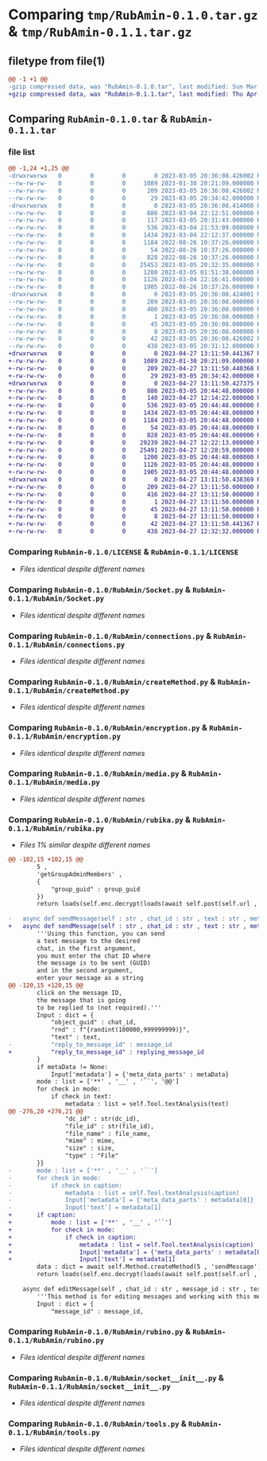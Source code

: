 # Comparing `tmp/RubAmin-0.1.0.tar.gz` & `tmp/RubAmin-0.1.1.tar.gz`

## filetype from file(1)

```diff
@@ -1 +1 @@
-gzip compressed data, was "RubAmin-0.1.0.tar", last modified: Sun Mar  5 20:36:08 2023, max compression
+gzip compressed data, was "RubAmin-0.1.1.tar", last modified: Thu Apr 27 13:11:50 2023, max compression
```

## Comparing `RubAmin-0.1.0.tar` & `RubAmin-0.1.1.tar`

### file list

```diff
@@ -1,24 +1,25 @@
-drwxrwxrwx   0        0        0        0 2023-03-05 20:36:08.426002 RubAmin-0.1.0/
--rw-rw-rw-   0        0        0     1089 2023-01-30 20:21:09.000000 RubAmin-0.1.0/LICENSE
--rw-rw-rw-   0        0        0      209 2023-03-05 20:36:08.426002 RubAmin-0.1.0/PKG-INFO
--rw-rw-rw-   0        0        0       29 2023-03-05 20:34:42.000000 RubAmin-0.1.0/README.md
-drwxrwxrwx   0        0        0        0 2023-03-05 20:36:08.414008 RubAmin-0.1.0/RubAmin/
--rw-rw-rw-   0        0        0      886 2023-03-04 22:12:51.000000 RubAmin-0.1.0/RubAmin/Socket.py
--rw-rw-rw-   0        0        0      117 2023-03-05 20:31:43.000000 RubAmin-0.1.0/RubAmin/__init__.py
--rw-rw-rw-   0        0        0      536 2023-03-04 21:53:09.000000 RubAmin-0.1.0/RubAmin/connections.py
--rw-rw-rw-   0        0        0     1434 2023-03-04 22:12:37.000000 RubAmin-0.1.0/RubAmin/createMethod.py
--rw-rw-rw-   0        0        0     1184 2022-08-26 10:37:26.000000 RubAmin-0.1.0/RubAmin/encryption.py
--rw-rw-rw-   0        0        0       54 2022-08-26 10:37:26.000000 RubAmin-0.1.0/RubAmin/login.py
--rw-rw-rw-   0        0        0      828 2022-08-26 10:37:26.000000 RubAmin-0.1.0/RubAmin/media.py
--rw-rw-rw-   0        0        0    25453 2023-03-05 20:32:35.000000 RubAmin-0.1.0/RubAmin/rubika.py
--rw-rw-rw-   0        0        0     1200 2023-03-05 01:51:38.000000 RubAmin-0.1.0/RubAmin/rubino.py
--rw-rw-rw-   0        0        0     1126 2023-03-04 22:16:41.000000 RubAmin-0.1.0/RubAmin/socket__init__.py
--rw-rw-rw-   0        0        0     1905 2022-08-26 10:37:26.000000 RubAmin-0.1.0/RubAmin/tools.py
-drwxrwxrwx   0        0        0        0 2023-03-05 20:36:08.424001 RubAmin-0.1.0/RubAmin.egg-info/
--rw-rw-rw-   0        0        0      209 2023-03-05 20:36:08.000000 RubAmin-0.1.0/RubAmin.egg-info/PKG-INFO
--rw-rw-rw-   0        0        0      400 2023-03-05 20:36:08.000000 RubAmin-0.1.0/RubAmin.egg-info/SOURCES.txt
--rw-rw-rw-   0        0        0        1 2023-03-05 20:36:08.000000 RubAmin-0.1.0/RubAmin.egg-info/dependency_links.txt
--rw-rw-rw-   0        0        0       45 2023-03-05 20:36:08.000000 RubAmin-0.1.0/RubAmin.egg-info/requires.txt
--rw-rw-rw-   0        0        0        8 2023-03-05 20:36:08.000000 RubAmin-0.1.0/RubAmin.egg-info/top_level.txt
--rw-rw-rw-   0        0        0       42 2023-03-05 20:36:08.426002 RubAmin-0.1.0/setup.cfg
--rw-rw-rw-   0        0        0      438 2023-03-05 20:31:12.000000 RubAmin-0.1.0/setup.py
+drwxrwxrwx   0        0        0        0 2023-04-27 13:11:50.441367 RubAmin-0.1.1/
+-rw-rw-rw-   0        0        0     1089 2023-01-30 20:21:09.000000 RubAmin-0.1.1/LICENSE
+-rw-rw-rw-   0        0        0      209 2023-04-27 13:11:50.440368 RubAmin-0.1.1/PKG-INFO
+-rw-rw-rw-   0        0        0       29 2023-03-05 20:34:42.000000 RubAmin-0.1.1/README.md
+drwxrwxrwx   0        0        0        0 2023-04-27 13:11:50.427375 RubAmin-0.1.1/RubAmin/
+-rw-rw-rw-   0        0        0      886 2023-03-05 20:44:48.000000 RubAmin-0.1.1/RubAmin/Socket.py
+-rw-rw-rw-   0        0        0      140 2023-04-27 12:14:22.000000 RubAmin-0.1.1/RubAmin/__init__.py
+-rw-rw-rw-   0        0        0      536 2023-03-05 20:44:48.000000 RubAmin-0.1.1/RubAmin/connections.py
+-rw-rw-rw-   0        0        0     1434 2023-03-05 20:44:48.000000 RubAmin-0.1.1/RubAmin/createMethod.py
+-rw-rw-rw-   0        0        0     1184 2023-03-05 20:44:48.000000 RubAmin-0.1.1/RubAmin/encryption.py
+-rw-rw-rw-   0        0        0       54 2023-03-05 20:44:48.000000 RubAmin-0.1.1/RubAmin/login.py
+-rw-rw-rw-   0        0        0      828 2023-03-05 20:44:48.000000 RubAmin-0.1.1/RubAmin/media.py
+-rw-rw-rw-   0        0        0    29239 2023-04-27 12:22:13.000000 RubAmin-0.1.1/RubAmin/plus.py
+-rw-rw-rw-   0        0        0    25491 2023-04-27 12:28:59.000000 RubAmin-0.1.1/RubAmin/rubika.py
+-rw-rw-rw-   0        0        0     1200 2023-03-05 20:44:48.000000 RubAmin-0.1.1/RubAmin/rubino.py
+-rw-rw-rw-   0        0        0     1126 2023-03-05 20:44:48.000000 RubAmin-0.1.1/RubAmin/socket__init__.py
+-rw-rw-rw-   0        0        0     1905 2023-03-05 20:44:48.000000 RubAmin-0.1.1/RubAmin/tools.py
+drwxrwxrwx   0        0        0        0 2023-04-27 13:11:50.438369 RubAmin-0.1.1/RubAmin.egg-info/
+-rw-rw-rw-   0        0        0      209 2023-04-27 13:11:50.000000 RubAmin-0.1.1/RubAmin.egg-info/PKG-INFO
+-rw-rw-rw-   0        0        0      416 2023-04-27 13:11:50.000000 RubAmin-0.1.1/RubAmin.egg-info/SOURCES.txt
+-rw-rw-rw-   0        0        0        1 2023-04-27 13:11:50.000000 RubAmin-0.1.1/RubAmin.egg-info/dependency_links.txt
+-rw-rw-rw-   0        0        0       45 2023-04-27 13:11:50.000000 RubAmin-0.1.1/RubAmin.egg-info/requires.txt
+-rw-rw-rw-   0        0        0        8 2023-04-27 13:11:50.000000 RubAmin-0.1.1/RubAmin.egg-info/top_level.txt
+-rw-rw-rw-   0        0        0       42 2023-04-27 13:11:50.441367 RubAmin-0.1.1/setup.cfg
+-rw-rw-rw-   0        0        0      438 2023-04-27 12:32:32.000000 RubAmin-0.1.1/setup.py
```

### Comparing `RubAmin-0.1.0/LICENSE` & `RubAmin-0.1.1/LICENSE`

 * *Files identical despite different names*

### Comparing `RubAmin-0.1.0/RubAmin/Socket.py` & `RubAmin-0.1.1/RubAmin/Socket.py`

 * *Files identical despite different names*

### Comparing `RubAmin-0.1.0/RubAmin/connections.py` & `RubAmin-0.1.1/RubAmin/connections.py`

 * *Files identical despite different names*

### Comparing `RubAmin-0.1.0/RubAmin/createMethod.py` & `RubAmin-0.1.1/RubAmin/createMethod.py`

 * *Files identical despite different names*

### Comparing `RubAmin-0.1.0/RubAmin/encryption.py` & `RubAmin-0.1.1/RubAmin/encryption.py`

 * *Files identical despite different names*

### Comparing `RubAmin-0.1.0/RubAmin/media.py` & `RubAmin-0.1.1/RubAmin/media.py`

 * *Files identical despite different names*

### Comparing `RubAmin-0.1.0/RubAmin/rubika.py` & `RubAmin-0.1.1/RubAmin/rubika.py`

 * *Files 1% similar despite different names*

```diff
@@ -102,15 +102,15 @@
 		5 ,
 		'getGroupAdminMembers' , 
 		{
 			"group_guid" : group_guid
 		})
 		return loads(self.enc.decrypt(loads(await self.post(self.url , data)).get('data_enc'))).get('data').get('in_chat_members')
 
-	async def sendMessage(self : str , chat_id : str , text : str , metaData = None , message_id : bool = None) -> dict:
+	async def sendMessage(self : str , chat_id : str , text : str , metaData = None , replying_message_id : bool = None) -> dict:
 		'''Using this function, you can send
 		a text message to the desired
 		chat, in the first argument,
 		you must enter the chat ID where
 		the message is to be sent (GUID)
 		and in the second argument,
 		enter your message as a string
@@ -120,15 +120,15 @@
 		click on the message ID,
 		the message that is going
 		to be replied to (not required).'''
 		Input : dict = {
 			"object_guid" : chat_id,
 			"rnd" : f"{randint(100000,999999999)}",
 			"text" : text,
-			"reply_to_message_id" : message_id
+			"reply_to_message_id" : replying_message_id
 		}
 		if metaData != None:
 			Input['metadata'] = {'meta_data_parts' : metaData}
 		mode : list = ['**' , '__' , '``', '@@']
 		for check in mode:
 			if check in text:
 				metadata : list = self.Tool.textAnalysis(text)
@@ -276,20 +276,21 @@
 				"dc_id" : str(dc_id),
 				"file_id" : str(file_id),
 				"file_name" : file_name,
 				"mime" : mime,
 				"size" : size,
 				"type" : "File"
 		}}
-		mode : list = ['**' , '__' , '``']
-		for check in mode:
-			if check in caption:
-				metadata : list = self.Tool.textAnalysis(caption)
-				Input['metadata'] = {'meta_data_parts' : metadata[0]}
-				Input['text'] = metadata[1]
+		if caption:
+			mode : list = ['**' , '__' , '``']
+			for check in mode:
+				if check in caption:
+					metadata : list = self.Tool.textAnalysis(caption)
+					Input['metadata'] = {'meta_data_parts' : metadata[0]}
+					Input['text'] = metadata[1]
 		data : dict = await self.Method.createMethod(5 , 'sendMessage', Input)
 		return loads(self.enc.decrypt(loads(await self.post(self.url , data)).get('data_enc')))
 
 	async def editMessage(self , chat_id : str , message_id : str , text : str , metaData = None) -> dict:
 		'''This method is for editing messages and working with this method is very simple; Enter the chat ID in the first argument, the message ID in the second argument, and the new text in the third argument...'''
 		Input : dict = {
 			"message_id" : message_id,
```

### Comparing `RubAmin-0.1.0/RubAmin/rubino.py` & `RubAmin-0.1.1/RubAmin/rubino.py`

 * *Files identical despite different names*

### Comparing `RubAmin-0.1.0/RubAmin/socket__init__.py` & `RubAmin-0.1.1/RubAmin/socket__init__.py`

 * *Files identical despite different names*

### Comparing `RubAmin-0.1.0/RubAmin/tools.py` & `RubAmin-0.1.1/RubAmin/tools.py`

 * *Files identical despite different names*

